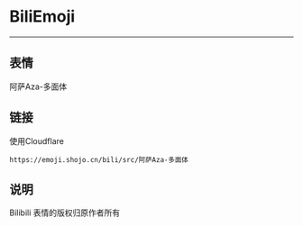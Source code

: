 # BiliEmoji
---
## 表情
阿萨Aza-多面体
## 链接
使用Cloudflare
```
https://emoji.shojo.cn/bili/src/阿萨Aza-多面体
```
## 说明
Bilibili 表情的版权归原作者所有
